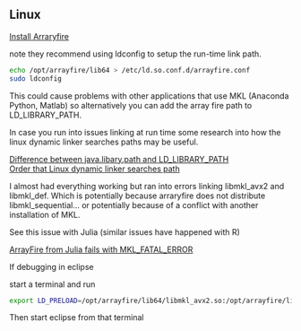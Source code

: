 ## Linux

[Install Arraryfire](http://arrayfire.org/docs/installing.htm)  

note they recommend using ldconfig to setup the run-time link path.  

```bash
echo /opt/arrayfire/lib64 > /etc/ld.so.conf.d/arrayfire.conf
sudo ldconfig
```

This could cause problems with other applications that use MKL (Anaconda Python, Matlab) so alternatively you can add the array fire path to LD_LIBRARY_PATH.

In case you run into issues  linking at run time some research into how the linux dynamic linker searches paths may be useful.  


[Difference between java.libary.path and LD_LIBRARY_PATH](https://stackoverflow.com/questions/27945268/difference-between-using-java-library-path-and-ld-library-path)  
[Order that Linux dynamic linker searches path](https://unix.stackexchange.com/questions/367600/what-is-the-order-that-linuxs-dynamic-linker-searches-paths-in)  

I almost had everything working but ran into errors linking libmkl_avx2 and libmkl_def.  Which is potentially because arraryfire does not distribute libmkl_sequential... or potentially because of a conflict with another installation of MKL. 

See this issue with Julia (similar issues have happened with R)

[ArrayFire from Julia fails with MKL_FATAL_ERROR](https://github.com/JuliaGPU/ArrayFire.jl/issues/215)

If debugging in eclipse

start a terminal and run 
```bash
export LD_PRELOAD=/opt/arrayfire/lib64/libmkl_avx2.so:/opt/arrayfire/lib64/libmkl_def.so:/opt/intel/mkl/lib/intel64/libmkl_sequential.so:/opt/arrayfire/lib64/libmkl_core.so
```

Then start eclipse from that terminal